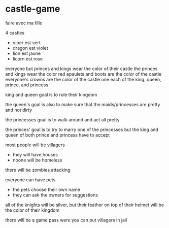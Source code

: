 # castle-game

faire avec ma fille

4 castles

- viper est vert
- dragon est violet
- lion est jaune
- licorn est rose

everyone but princes and kings wear the color of their castle
the princes and kings wear the color red
epaulets and boots are the color of the castle
everyone's crowns are the color of the castle
one each of the king, queen, prince, and princess

king and queen goal is to rule their kingdom

the queen's goal is also to make sure that the maids/princesses are pretty and not dirty

the princesses goal is to walk around and act all pretty

the princes' goal is to try to marry one of the princesses but the king and queen of both prince and princess have to accept

most people will be villagers

- they will have houses
- noone will be homeless

there will be zombies attacking

everyone can have pets

- the pets choose their own name
- they can ask the owners for suggestions

all of the knights will be silver, but their feather on top of their helmet will be the color of their kingdom

there will be a game pass were you can put villagers in jail
